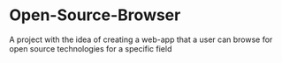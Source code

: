 # Open-Source-Browser
A project with the idea of creating a web-app that a user can browse for open source technologies for a specific field
